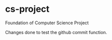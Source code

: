 # cs-project
Foundation of Computer Science Project

Changes done to test the github commit function.
